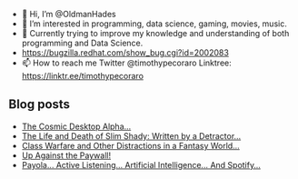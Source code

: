- 👋 Hi, I’m @OldmanHades
- 👀 I’m interested in programming, data science, gaming, movies, music.
- 🌱 Currently trying to improve my knowledge and understanding of both programming and Data Science.
- https://bugzilla.redhat.com/show_bug.cgi?id=2002083
- 📫 How to reach me Twitter @timothypecoraro
Linktree: https://linktr.ee/timothypecoraro

## Blog posts
<!-- BLOG-POST-LIST:START -->
- [The Cosmic Desktop Alpha…](https://medium.com/@timothypecoraro/the-cosmic-desktop-alpha-5b09b36ae617?source=rss-5097f5c9b801------2)
- [The Life and Death of Slim Shady: Written by a Detractor…](https://medium.com/@timothypecoraro/the-life-and-death-of-slim-shady-written-by-a-detractor-7e93b343380c?source=rss-5097f5c9b801------2)
- [Class Warfare and Other Distractions in a Fantasy World…](https://medium.com/@timothypecoraro/class-warfare-and-other-distractions-in-a-fantasy-world-6cc6d51b89b2?source=rss-5097f5c9b801------2)
- [Up Against the Paywall!](https://medium.com/@timothypecoraro/up-against-the-paywall-a4b83450390f?source=rss-5097f5c9b801------2)
- [Payola… Active Listening… Artificial Intelligence… And Spotify…](https://medium.com/@timothypecoraro/payola-active-listening-artificial-intelligence-and-spotify-6579da8aa3e2?source=rss-5097f5c9b801------2)
<!-- BLOG-POST-LIST:END -->
